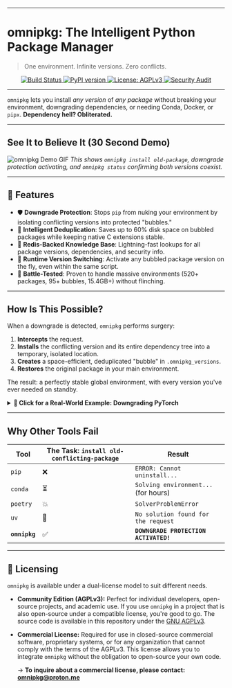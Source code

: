
---

# omnipkg: The Intelligent Python Package Manager
> One environment. Infinite versions. Zero conflicts.

<p align="center">
  <a href="https://github.com/omnipkg/omnipkg/actions/workflows/test.yml">
    <img src="https://img.shields.io/github/actions/workflow/status/omnipkg/omnipkg/test.yml?branch=main" alt="Build Status">
  </a>
  <a href="https://pypi.org/project/omnipkg/">
    <img src="https://img.shields.io/pypi/v/omnipkg.svg" alt="PyPI version">
  </a>
  <a href="https://www.gnu.org/licenses/agpl-3.0">
    <img src="https://img.shields.io/badge/License-AGPLv3-red.svg" alt="License: AGPLv3">
  </a>
  <a href="https://github.com/omnipkg/omnipkg/actions/workflows/security_audit.yml">
    <img src="https://img.shields.io/github/actions/workflow/status/omnipkg/omnipkg/security_audit.yml?branch=main" alt="Security Audit">
  </a>
</p>

---

`omnipkg` lets you install *any version* of *any package* without breaking your environment, downgrading dependencies, or needing Conda, Docker, or `pipx`. **Dependency hell? Obliterated.**

---
## See It to Believe It (30 Second Demo)

<!-- A GIF is the best format for this. It shows the tool in action without taking up a ton of space. -->
![omnipkg Demo GIF](https://user-images.githubusercontent.com/your-image-url-here.gif) 
*This shows `omnipkg install old-package`, downgrade protection activating, and `omnipkg status` confirming both versions coexist.*

---

## 🚀 Features

-   🛡️ **Downgrade Protection**: Stops `pip` from nuking your environment by isolating conflicting versions into protected "bubbles."
-   💾 **Intelligent Deduplication**: Saves up to 60% disk space on bubbled packages while keeping native C extensions stable.
-   🧠 **Redis-Backed Knowledge Base**: Lightning-fast lookups for all package versions, dependencies, and security info.
-   🔀 **Runtime Version Switching**: Activate any bubbled package version on the fly, even within the same script.
-   🧪 **Battle-Tested**: Proven to handle massive environments (520+ packages, 95+ bubbles, 15.4GB+) without flinching.

---

## How Is This Possible?

When a downgrade is detected, `omnipkg` performs surgery:
1.  **Intercepts** the request.
2.  **Installs** the conflicting version and its entire dependency tree into a temporary, isolated location.
3.  **Creates** a space-efficient, deduplicated "bubble" in `.omnipkg_versions`.
4.  **Restores** the original package in your main environment.

The result: a perfectly stable global environment, with every version you've ever needed on standby.

<details>
<summary><strong>🔬 Click for a Real-World Example: Downgrading PyTorch</strong></summary>

```bash
# User wants to install an older torch version
$ omnipkg install torch==2.7.0

# ... (omnipkg detects the downgrade) ...
🛡️  DOWNGRADE PROTECTION ACTIVATED!
-> Fixing downgrade: torch from v2.7.1 to v2.7.0
🫧 Creating isolated bubble for torch v2.7.0
✅ Success: Dependencies resolved via PyPI API.
🧹 Creating deduplicated bubble...
⚠️  Disabling deduplication for native package: torch
✅ Bubble created: 16241 files copied, 3211 deduplicated.
📊 Space efficiency: 16.5% saved.
🔄 Restoring ‘torch’ to safe version v2.7.1 in main environment…

✅ Environment protection complete!
```
</details>

---

## Why Other Tools Fail

| Tool          | The Task: `install old-conflicting-package` | Result                                |
|---------------|---------------------------------------------|---------------------------------------|
| `pip`         | ❌                                          | `ERROR: Cannot uninstall...`          |
| `conda`       | ⏳                                          | `Solving environment...` (for hours)  |
| `poetry`      | 💥                                          | `SolverProblemError`                  |
| `uv`          | 🚫                                          | `No solution found for the request`   |
| **`omnipkg`** | ✅                                          | **`DOWNGRADE PROTECTION ACTIVATED!`** |

---

## 📜 Licensing

`omnipkg` is available under a dual-license model to suit different needs.

-   **Community Edition (AGPLv3):** Perfect for individual developers, open-source projects, and academic use. If you use `omnipkg` in a project that is also open-source under a compatible license, you're good to go. The source code is available in this repository under the [GNU AGPLv3](LICENSE).

-   **Commercial License:** Required for use in closed-source commercial software, proprietary systems, or for any organization that cannot comply with the terms of the AGPLv3. This license allows you to integrate `omnipkg` without the obligation to open-source your own code.

    → **To inquire about a commercial license, please contact:** [**omnipkg@proton.me**](mailto:omnipkg@proton.me)